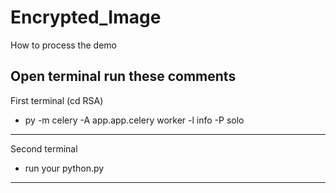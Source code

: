# Encrypted_Image

How to process the demo

Open terminal run these comments 
------------------------------------------------------------------
First terminal (cd RSA)
- py -m celery -A app.app.celery worker -l info -P solo
------------------------------------------------------------------
Second terminal
- run your python.py
------------------------------------------------------------------
